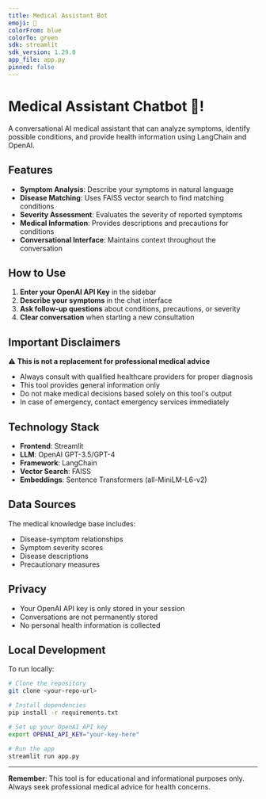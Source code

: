 ```yaml
---
title: Medical Assistant Bot
emoji: 🏥
colorFrom: blue
colorTo: green
sdk: streamlit
sdk_version: 1.29.0
app_file: app.py
pinned: false
---
```


# Medical Assistant Chatbot 🏥!

A conversational AI medical assistant that can analyze symptoms, identify possible conditions, and provide health information using LangChain and OpenAI.

## Features

- **Symptom Analysis**: Describe your symptoms in natural language
- **Disease Matching**: Uses FAISS vector search to find matching conditions
- **Severity Assessment**: Evaluates the severity of reported symptoms
- **Medical Information**: Provides descriptions and precautions for conditions
- **Conversational Interface**: Maintains context throughout the conversation

## How to Use

1. **Enter your OpenAI API Key** in the sidebar
2. **Describe your symptoms** in the chat interface
3. **Ask follow-up questions** about conditions, precautions, or severity
4. **Clear conversation** when starting a new consultation

## Important Disclaimers

⚠️ **This is not a replacement for professional medical advice**
- Always consult with qualified healthcare providers for proper diagnosis
- This tool provides general information only
- Do not make medical decisions based solely on this tool's output
- In case of emergency, contact emergency services immediately

## Technology Stack

- **Frontend**: Streamlit
- **LLM**: OpenAI GPT-3.5/GPT-4
- **Framework**: LangChain
- **Vector Search**: FAISS
- **Embeddings**: Sentence Transformers (all-MiniLM-L6-v2)

## Data Sources

The medical knowledge base includes:
- Disease-symptom relationships
- Symptom severity scores
- Disease descriptions
- Precautionary measures

## Privacy

- Your OpenAI API key is only stored in your session
- Conversations are not permanently stored
- No personal health information is collected

## Local Development

To run locally:

```bash
# Clone the repository
git clone <your-repo-url>

# Install dependencies
pip install -r requirements.txt

# Set up your OpenAI API key
export OPENAI_API_KEY="your-key-here"

# Run the app
streamlit run app.py
```

---

**Remember**: This tool is for educational and informational purposes only. Always seek professional medical advice for health concerns.